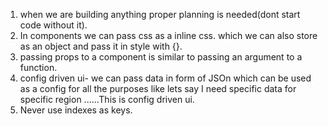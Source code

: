 1. when we are building anything proper planning is needed(dont start code without it).
2. In components we can pass css as a inline css. which we can also store as an object and pass it in style with {}.
3. passing props to a component is similar to passing an argument to a function.
4. config driven ui- we can pass data in form of JSOn which can be used as a config for all the purposes like lets say I need specific data for specific region ......This is config driven ui.
5. Never use indexes as keys.